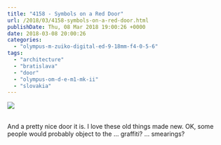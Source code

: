 ```yaml
---
title: "4158 - Symbols on a Red Door"
url: /2018/03/4158-symbols-on-a-red-door.html
publishDate: Thu, 08 Mar 2018 19:00:26 +0000
date: 2018-03-08 20:00:26
categories: 
  - "olympus-m-zuiko-digital-ed-9-18mm-f4-0-5-6"
tags: 
  - "architecture"
  - "bratislava"
  - "door"
  - "olympus-om-d-e-m1-mk-ii"
  - "slovakia"
---
```

<div class="container">
<div class="center"><a target="_blank" href="https://d25zfm9zpd7gm5.cloudfront.net/1200x1200/2017/20170605_124654_lr.jpg"><img class="webfeedsFeaturedVisual" src="https://d25zfm9zpd7gm5.cloudfront.net/0600x0600/2017/20170605_124654_lr.jpg" /></a></div>
</div>
<br />

And a pretty nice door it is. I love these old things made new. OK, some people would probably object to the ... graffiti? ... smearings? 
